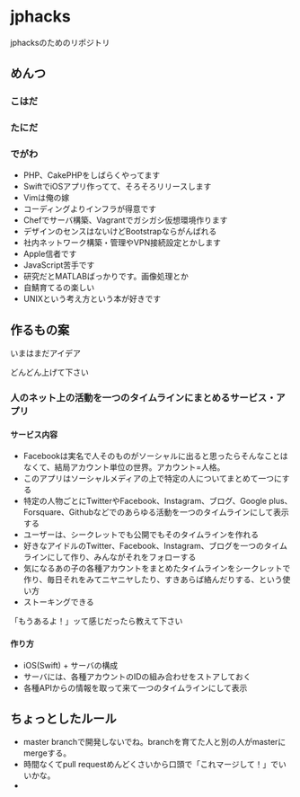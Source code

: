 jphacks
=======

jphacksのためのリポジトリ

## めんつ

### こはだ

### たにだ

### でがわ
* PHP、CakePHPをしばらくやってます
* SwiftでiOSアプリ作ってて、そろそろリリースします
* Vimは俺の嫁
* コーディングよりインフラが得意です
* Chefでサーバ構築、Vagrantでガシガシ仮想環境作ります
* デザインのセンスはないけどBootstrapならがんばれる
* 社内ネットワーク構築・管理やVPN接続設定とかします
* Apple信者です
* JavaScript苦手です
* 研究だとMATLABばっかりです。画像処理とか
* 自鯖育てるの楽しい
* UNIXという考え方という本が好きです

## 作るもの案

いまはまだアイデア

どんどん上げて下さい

### 人のネット上の活動を一つのタイムラインにまとめるサービス・アプリ

#### サービス内容
* Facebookは実名で人そのものがソーシャルに出ると思ったらそんなことはなくて、結局アカウント単位の世界。アカウント=人格。
* このアプリはソーシャルメディアの上で特定の人についてまとめて一つにする
* 特定の人物ごとにTwitterやFacebook、Instagram、ブログ、Google plus、Forsquare、Githubなどでのあらゆる活動を一つのタイムラインにして表示する
* ユーザーは、シークレットでも公開でもそのタイムラインを作れる
* 好きなアイドルのTwitter、Facebook、Instagram、ブログを一つのタイムラインにして作り、みんながそれをフォローする
* 気になるあの子の各種アカウントをまとめたタイムラインをシークレットで作り、毎日それをみてニヤニヤしたり、すきあらば絡んだりする、という使い方
* ストーキングできる

「もうあるよ！」ッて感じだったら教えて下さい

#### 作り方
* iOS(Swift) + サーバの構成
* サーバには、各種アカウントのIDの組み合わせをストアしておく
* 各種APIからの情報を取って来て一つのタイムラインにして表示


## ちょっとしたルール
* master branchで開発しないでね。branchを育てた人と別の人がmasterにmergeする。
* 時間なくてpull requestめんどくさいから口頭で「これマージして！」でいいかな。
* 
